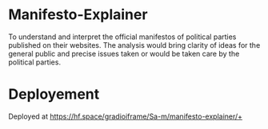 # Manifesto-Explainer

To understand and interpret the official manifestos of political parties published on their websites. 
The analysis would bring clarity of ideas for the general public and precise issues taken or would be taken care  by the political parties.


# Deployement 
Deployed at https://hf.space/gradioiframe/Sa-m/manifesto-explainer/+
